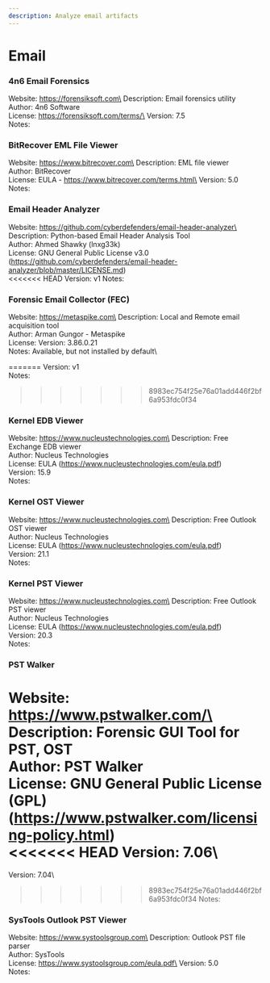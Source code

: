 ```yaml
---
description: Analyze email artifacts
---
```


# Email

### 4n6 Email Forensics

Website: https://forensiksoft.com\
Description: Email forensics utility\
Author: 4n6 Software\
License: https://forensiksoft.com/terms/\
Version: 7.5\
Notes:

### BitRecover EML File Viewer

Website: https://www.bitrecover.com\
Description: EML file viewer\
Author: BitRecover\
License: EULA - https://www.bitrecover.com/terms.html\
Version: 5.0\
Notes:

### Email Header Analyzer

Website: https://github.com/cyberdefenders/email-header-analyzer\
Description: Python-based Email Header Analysis Tool\
Author: Ahmed Shawky (lnxg33k)\
License: GNU General Public License v3.0 (https://github.com/cyberdefenders/email-header-analyzer/blob/master/LICENSE.md)\
<<<<<<< HEAD
Version: v1
Notes:

### Forensic Email Collector (FEC)

Website: https://metaspike.com\
Description: Local and Remote email acquisition tool\
Author: Arman Gungor - Metaspike\
License:
Version: 3.86.0.21\
Notes: Available, but not installed by default\

=======
Version: v1\
Notes:

>>>>>>> 8983ec754f25e76a01add446f2bf6a953fdc0f34
### Kernel EDB Viewer

Website: https://www.nucleustechnologies.com\
Description: Free Exchange EDB viewer\
Author: Nucleus Technologies\
License: EULA (https://www.nucleustechnologies.com/eula.pdf)\
Version: 15.9\
Notes:

### Kernel OST Viewer

Website: https://www.nucleustechnologies.com\
Description: Free Outlook OST viewer\
Author: Nucleus Technologies\
License: EULA (https://www.nucleustechnologies.com/eula.pdf)\
Version: 21.1\
Notes:

### Kernel PST Viewer

Website: https://www.nucleustechnologies.com\
Description: Free Outlook PST viewer\
Author: Nucleus Technologies\
License: EULA (https://www.nucleustechnologies.com/eula.pdf)\
Version: 20.3\
Notes:

### PST Walker

Website: https://www.pstwalker.com/\
Description: Forensic GUI Tool for PST, OST\
Author: PST Walker\
License: GNU General Public License (GPL) (https://www.pstwalker.com/licensing-policy.html)\
<<<<<<< HEAD
Version: 7.06\
=======
Version: 7.04\
>>>>>>> 8983ec754f25e76a01add446f2bf6a953fdc0f34
Notes:

### SysTools Outlook PST Viewer

Website: https://www.systoolsgroup.com\
Description: Outlook PST file parser\
Author: SysTools\
License: https://www.systoolsgroup.com/eula.pdf\
Version: 5.0\
Notes:
